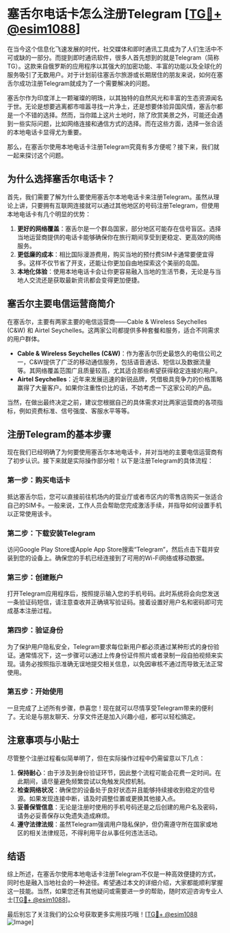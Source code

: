 # 塞舌尔电话卡怎么注册Telegram [[TG💪+ @esim1088](https://t.me/s/esim1088)]

在当今这个信息化飞速发展的时代，社交媒体和即时通讯工具成为了人们生活中不可或缺的一部分。而提到即时通讯软件，很多人首先想到的就是Telegram（简称TG）。这款来自俄罗斯的应用程序以其强大的加密功能、丰富的功能以及全球化的服务吸引了无数用户。对于计划前往塞舌尔旅游或长期居住的朋友来说，如何在塞舌尔成功注册Telegram就成为了一个需要解决的问题。

塞舌尔作为印度洋上一颗璀璨的明珠，以其独特的自然风光和丰富的生态资源闻名于世。无论是想要逃离都市喧嚣寻找一片净土，还是想要体验异国风情，塞舌尔都是一个不错的选择。然而，当你踏上这片土地时，除了欣赏美景之外，可能还会遇到一些实际问题，比如网络连接和通信方式的选择。而在这些方面，选择一张合适的本地电话卡显得尤为重要。

那么，在塞舌尔使用本地电话卡注册Telegram究竟有多方便呢？接下来，我们就一起来探讨这个问题。

## 为什么选择塞舌尔电话卡？

首先，我们需要了解为什么要使用塞舌尔本地电话卡来注册Telegram。虽然从理论上讲，只要拥有互联网连接就可以通过其他地区的号码注册Telegram，但使用本地电话卡有几个明显的优势：

1. **更好的网络覆盖**：塞舌尔是一个群岛国家，部分地区可能存在信号盲区。选择当地运营商提供的电话卡能够确保你在旅行期间享受到更稳定、更高效的网络服务。
2. **更低廉的成本**：相比国际漫游费用，购买当地的预付费SIM卡通常要便宜得多。这样不仅节省了开支，还能让你更加自由地探索这个美丽的岛国。
3. **本地化体验**：使用本地电话卡会让你更容易融入当地的生活节奏，无论是与当地人交流还是获取最新资讯都会变得更加便捷。

## 塞舌尔主要电信运营商简介

在塞舌尔，主要有两家主要的电信运营商——Cable & Wireless Seychelles (C&W) 和 Airtel Seychelles。这两家公司都提供多种套餐和服务，适合不同需求的用户群体。

- **Cable & Wireless Seychelles (C&W)**：作为塞舌尔历史最悠久的电信公司之一，C&W提供了广泛的移动通信服务，包括语音通话、短信以及数据流量等。其网络覆盖范围广且质量较高，尤其适合那些希望获得稳定连接的用户。
- **Airtel Seychelles**：近年来发展迅速的新锐品牌，凭借极具竞争力的价格策略赢得了大量客户。如果你注重性价比的话，不妨考虑一下这家公司的产品。

当然，在做出最终决定之前，建议您根据自己的具体需求对比两家运营商的各项指标，例如资费标准、信号强度、客服水平等等。

## 注册Telegram的基本步骤

现在我们已经明确了为何要使用塞舌尔本地电话卡，并对当地的主要电信运营商有了初步认识。接下来就是实际操作部分啦！以下是注册Telegram的具体流程：

### 第一步：购买电话卡
抵达塞舌尔后，您可以直接前往机场内的营业厅或者市区内的零售店购买一张适合自己的SIM卡。一般来说，工作人员会帮助您完成激活手续，并指导如何设置手机以正常使用该卡。

### 第二步：下载安装Telegram
访问Google Play Store或Apple App Store搜索“Telegram”，然后点击下载并安装到您的设备上。确保您的手机已经连接到了可用的Wi-Fi网络或移动数据。

### 第三步：创建账户
打开Telegram应用程序后，按照提示输入您的手机号码。此时系统将会向您发送一条验证码短信，请注意查收并正确填写验证码。接着设置好用户名和密码即可完成基本注册过程。

### 第四步：验证身份
为了保护用户隐私安全，Telegram要求每位新用户都必须通过某种形式的身份验证。通常情况下，这一步骤可以通过上传身份证件照片或者录制一段自拍视频来实现。请务必按照指示准确无误地提交相关信息，以免因审核不通过而导致无法正常使用。

### 第五步：开始使用
一旦完成了上述所有步骤，恭喜您！现在就可以尽情享受Telegram带来的便利了。无论是与朋友聊天、分享文件还是加入兴趣小组，都可以轻松搞定。

## 注意事项与小贴士

尽管整个注册过程看似简单明了，但在实际操作过程中仍需留意以下几点：

1. **保持耐心**：由于涉及到身份验证环节，因此整个流程可能会花费一定时间。在此期间，请尽量避免频繁尝试以免触发风控机制。
2. **检查网络状况**：确保您的设备处于良好状态并且能够持续接收到稳定的信号源。如果发现连接中断，请及时调整位置或更换其他接入点。
3. **妥善保管信息**：无论是注册时使用的手机号码还是之后创建的用户名及密码，请务必妥善保存以免遗失造成麻烦。
4. **遵守法律法规**：虽然Telegram强调用户隐私保护，但仍需遵守所在国家或地区的相关法律规范，不得利用平台从事任何违法活动。

## 结语

综上所述，在塞舌尔使用本地电话卡注册Telegram不仅是一种高效便捷的方式，同时也是融入当地社会的一种途径。希望通过本文的详细介绍，大家都能顺利掌握这一技能。当然，如果您还有其他疑问或需要进一步的帮助，随时欢迎咨询专业人士[[TG💪+ @esim1088](https://t.me/s/esim1088)]。

最后别忘了关注我们的公众号获取更多实用技巧哦！[[TG💪+ @esim1088](https://t.me/s/esim1088) ![Image](https://i.postimg.cc/4NQfJmqS/Snipaste-2025-05-13-00-14-12.png)]